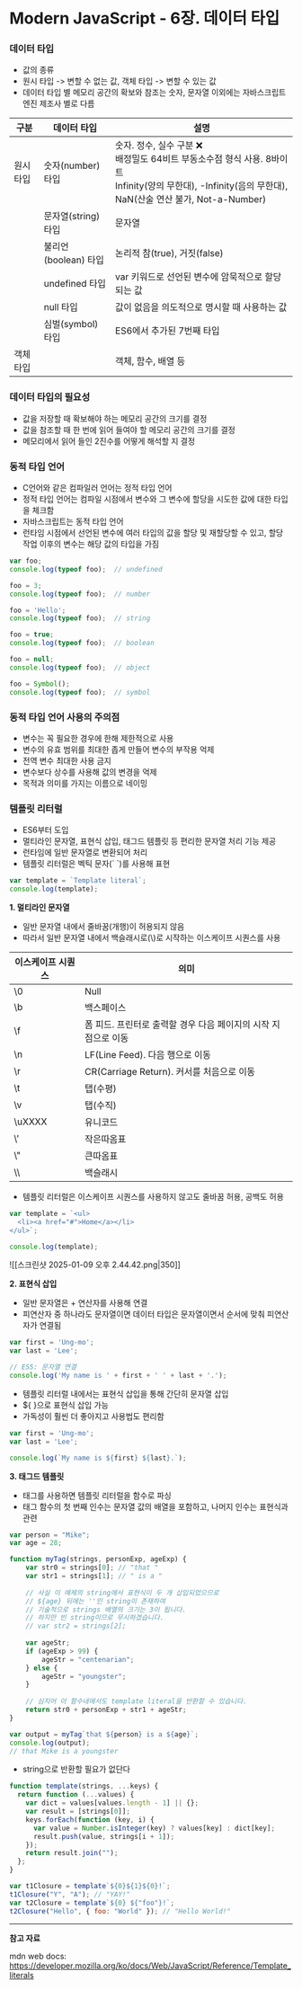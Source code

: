 # Modern JavaScript - 6장. 데이터 타입

### 데이터 타입

- 값의 종류
- 원시 타입 -> 변할 수 없는 값, 객체 타입 -> 변할 수 있는 값
- 데이터 타입 별 메모리 공간의 확보와 참조는 숫자, 문자열 이외에는 자바스크립트 엔진 제조사 별로 다름

| 구분    | 데이터 타입          | 설명                                                                                                                 |
| ----- | --------------- | ------------------------------------------------------------------------------------------------------------------ |
| 원시 타입 | 숫자(number) 타입   | 숫자. 정수, 실수 구분 ❌<br>배정밀도 64비트 부동소수점 형식 사용. 8바이트<br>Infinity(양의 무한대), -Infinity(음의 무한대), NaN(산술 연산 불가, Not-a-Number) |
|       | 문자열(string) 타입  | 문자열                                                                                                                |
|       | 불리언(boolean) 타입 | 논리적 참(true), 거짓(false)                                                                                             |
|       | undefined 타입    | var 키워드로 선언된 변수에 암묵적으로 할당되는 값                                                                                      |
|       | null 타입         | 값이 없음을 의도적으로 명시할 때 사용하는 값                                                                                          |
|       | 심벌(symbol) 타입   | ES6에서 추가된 7번째 타입                                                                                                   |
| 객체 타입 |                 | 객체, 함수, 배열 등                                                                                                       |

### 데이터 타입의 필요성

- 값을 저장할 때 확보해야 하는 메모리 공간의 크기를 결정
- 값을 참조할 때 한 번에 읽어 들여야 할 메모리 공간의 크기를 결정
- 메모리에서 읽어 들인 2진수를 어떻게 해석할 지 결정

### 동적 타입 언어

- C언어와 같은 컴파일러 언어는 정적 타입 언어
- 정적 타입 언어는 컴파일 시점에서 변수와 그 변수에 할당을 시도한 값에 대한 타입을 체크함
- 자바스크립트는 동적 타입 언어
- 런타임 시점에서 선언된 변수에 여러 타입의 값을 할당 및 재할당할 수 있고, 할당 작업 이후의 변수는 해당 값의 타입을 가짐

```javascript
var foo;
console.log(typeof foo);  // undefined

foo = 3;
console.log(typeof foo);  // number

foo = 'Hello';
console.log(typeof foo);  // string

foo = true;
console.log(typeof foo);  // boolean

foo = null;
console.log(typeof foo);  // object

foo = Symbol();
console.log(typeof foo);  // symbol
```

### 동적 타입 언어 사용의 주의점

- 변수는 꼭 필요한 경우에 한해 제한적으로 사용
- 변수의 유효 범위를 최대한 좁게 만들어 변수의 부작용 억제
- 전역 변수 최대한 사용 금지
- 변수보다 상수를 사용해 값의 변경을 억제
- 목적과 의미를 가지는 이름으로 네이밍

### 템플릿 리터럴

- ES6부터 도입
- 멀티라인 문자열, 표현식 삽입, 태그드 템플릿 등 편리한 문자열 처리 기능 제공
- 런타임에 일반 문자열로 변환되어 처리
- 템플릿 리터럴은 벡틱 문자(\` \`)를 사용해 표현

```javascript
var template = `Template literal`;
console.log(template);
```

**1. 멀티라인 문자열**
- 일반 문자열 내에서 줄바꿈(개행)이 허용되지 않음
- 따라서 일반 문자열 내에서 백슬래시로(\\)로 시작하는 이스케이프 시퀀스를 사용

| 이스케이프 시퀀스 | 의미                                   |
| --------- | ------------------------------------ |
| \0        | Null                                 |
| \b        | 백스페이스                                |
| \f        | 폼 피드. 프린터로 출력할 경우 다음 페이지의 시작 지점으로 이동 |
| \n        | LF(Line Feed). 다음 행으로 이동             |
| \r        | CR(Carriage Return). 커서를 처음으로 이동     |
| \t        | 탭(수평)                                |
| \v        | 탭(수직)                                |
| \uXXXX    | 유니코드                                 |
| \\'       | 작은따옴표                                |
| \\"       | 큰따옴표                                 |
| \\\       | 백슬래시                                 |
- 템플릿 리터럴은 이스케이프 시퀀스를 사용하지 않고도 줄바꿈 허용, 공백도 허용

```javascript
var template = `<ul>
  <li><a href="#">Home</a></li>
</ul>`;

console.log(template);
```

![[스크린샷 2025-01-09 오후 2.44.42.png|350]]

**2. 표현식 삽입**

- 일반 문자열은 + 연산자를 사용해 연결
- 피연산자 중 하나라도 문자열이면 데이터 타입은 문자열이면서 순서에 맞춰 피연산자가 연결됨

```javascript
var first = 'Ung-mo';
var last = 'Lee';

// ES5: 문자열 연결
console.log('My name is ' + first + ' ' + last + '.');
```

- 템플릿 리터럴 내에서는 표현식 삽입을 통해 간단히 문자열 삽입
- ${ }으로 표현식 삽입 가능
- 가독성이 훨씬 더 좋아지고 사용법도 편리함

```javascript
var first = 'Ung-mo';
var last = 'Lee';

console.log(`My name is ${first} ${last}.`);
```

**3. 태그드 템플릿**

- 태그를 사용하면 템플릿 리터럴을 함수로 파싱
- 태그 함수의 첫 번째 인수는 문자열 값의 배열을 포함하고, 나머지 인수는 표현식과 관련

```javascript
var person = "Mike";
var age = 28;

function myTag(strings, personExp, ageExp) {
	var str0 = strings[0]; // "that "
	var str1 = strings[1]; // " is a "
	
	// 사실 이 예제의 string에서 표현식이 두 개 삽입되었으므로
	// ${age} 뒤에는 ''인 string이 존재하여
	// 기술적으로 strings 배열의 크기는 3이 됩니다.
	// 하지만 빈 string이므로 무시하겠습니다.
	// var str2 = strings[2];
	
	var ageStr;
	if (ageExp > 99) {
		ageStr = "centenarian";
	} else {
		ageStr = "youngster";
	}
	
	// 심지어 이 함수내에서도 template literal을 반환할 수 있습니다.
	return str0 + personExp + str1 + ageStr;
}

var output = myTag`that ${person} is a ${age}`;
console.log(output);
// that Mike is a youngster
```

- string으로 반환할 필요가 없단다

```javascript
function template(strings, ...keys) {
  return function (...values) {
    var dict = values[values.length - 1] || {};
    var result = [strings[0]];
    keys.forEach(function (key, i) {
      var value = Number.isInteger(key) ? values[key] : dict[key];
      result.push(value, strings[i + 1]);
    });
    return result.join("");
  };
}

var t1Closure = template`${0}${1}${0}!`;
t1Closure("Y", "A"); // "YAY!"
var t2Closure = template`${0} ${"foo"}!`;
t2Closure("Hello", { foo: "World" }); // "Hello World!"
```

---
**참고 자료**

mdn web docs: https://developer.mozilla.org/ko/docs/Web/JavaScript/Reference/Template_literals
